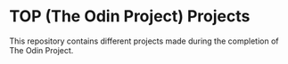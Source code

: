 # TOP (The Odin Project) Projects

This repository contains different projects made during the completion of The Odin Project. 
